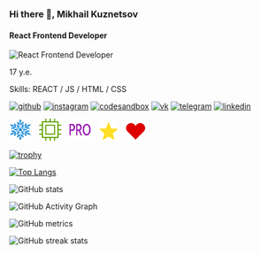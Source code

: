 ### Hi there 👋, Mikhail Kuznetsov
#### React Frontend Developer
![React Frontend Developer](https://vgtimes.ru/uploads/posts/2020-09/1599858720_cyber.jpg)

17 y.e. 

Skills: REACT / JS / HTML / CSS



[<img src='https://cdn.jsdelivr.net/npm/simple-icons@3.0.1/icons/github.svg' alt='github' height='40'>](https://github.com/minkeani)  [<img src='https://cdn.jsdelivr.net/npm/simple-icons@3.0.1/icons/instagram.svg' alt='instagram' height='40'>](https://www.instagram.com/minkeani300/)  [<img src='https://cdn.jsdelivr.net/npm/simple-icons@3.0.1/icons/codesandbox.svg' alt='codesandbox' height='40'>](https://codesandbox.io/u/Mikhail)  [<img src='https://cdn.jsdelivr.net/npm/simple-icons@3.0.1/icons/vk.svg' alt='vk' height='40'>](https://vk.com/id400227577)  [<img src='https://cdn.jsdelivr.net/npm/simple-icons@3.0.1/icons/telegram.svg' alt='telegram' height='40'>](https://t.me/minkeani)  [<img src='https://cdn.jsdelivr.net/npm/simple-icons@3.0.1/icons/linkedin.svg' alt='linkedin' height='40'>](123)  

<a href='https://archiveprogram.github.com/'><img src='https://raw.githubusercontent.com/acervenky/animated-github-badges/master/assets/acbadge.gif' width='40' height='40'></a> <a href='https://docs.github.com/en/developers'><img src='https://raw.githubusercontent.com/acervenky/animated-github-badges/master/assets/devbadge.gif' width='40' height='40'></a> <a href='https://github.com/pricing'><img src='https://raw.githubusercontent.com/acervenky/animated-github-badges/master/assets/pro.gif' width='40' height='40'></a> <a href='https://stars.github.com/'><img src='https://raw.githubusercontent.com/acervenky/animated-github-badges/master/assets/starbadge.gif' width='35' height='35'></a> <a href='https://docs.github.com/en/github/supporting-the-open-source-community-with-github-sponsors'><img src='https://raw.githubusercontent.com/acervenky/animated-github-badges/master/assets/sponsorbadge.gif' width='35' height='35'></a> 

[![trophy](https://github-profile-trophy.vercel.app/?username=minkeani)](https://github.com/ryo-ma/github-profile-trophy)

[![Top Langs](https://github-readme-stats.vercel.app/api/top-langs/?username=minkeani)](https://github.com/anuraghazra/github-readme-stats)

![GitHub stats](https://github-readme-stats.vercel.app/api?username=minkeani&show_icons=true&count_private=true)  

![GitHub Activity Graph](https://activity-graph.herokuapp.com/graph?username=minkeani)  

![GitHub metrics](https://metrics.lecoq.io/minkeani)  

![GitHub streak stats](https://github-readme-streak-stats.herokuapp.com/?user=minkeani)  




